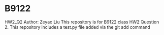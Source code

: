 # B9122
HW2_Q2
Author: Zeyao Liu
This repository is for B9122 class HW2 Question 2.
This repository includes a test.py file added via the git add command 

